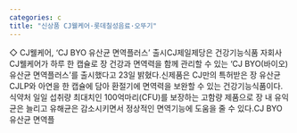 ```yaml
---
categories: c
title: "신상품 CJ웰케어·롯데칠성음료·오뚜기"
---
```

◇ CJ웰케어, ‘CJ BYO 유산균 면역플러스’ 출시CJ제일제당은 건강기능식품 자회사 CJ웰케어가 하루 한 캡슐로 장 건강과 면역력을 함께 관리할 수 있는 ‘CJ BYO(바이오) 유산균 면역플러스’를 출시했다고 23일 밝혔다.신제품은 CJ만의 특허받은 장 유산균 CJLP와 아연을 한 캡슐에 담아 환절기에 면역력을 보완할 수 있는 건강기능식품이다. 식약처 일일 섭취량 최대치인 100억마리(CFU)를 보장하는 고함량 제품으로 장 내 유익균은 늘리고 유해균은 감소시키면서 정상적인 면역기능에 도움을 줄 수 있다.CJ BYO 유산균 면역플